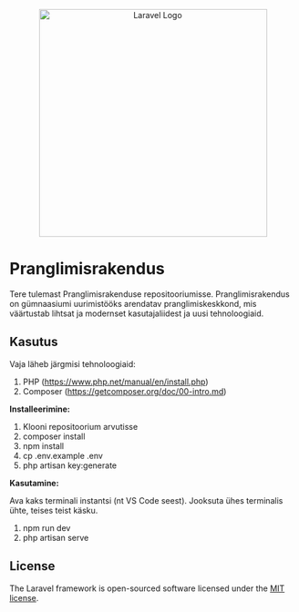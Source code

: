 <p align="center"><a href="https://laravel.com" target="_blank"><img src="https://raw.githubusercontent.com/laravel/art/master/logo-lockup/5%20SVG/2%20CMYK/1%20Full%20Color/laravel-logolockup-cmyk-red.svg" width="400" alt="Laravel Logo"></a></p>

# Pranglimisrakendus

Tere tulemast Pranglimisrakenduse repositooriumisse. Pranglimisrakendus on gümnaasiumi uurimistööks arendatav pranglimiskeskkond, mis väärtustab lihtsat ja modernset kasutajaliidest ja uusi tehnoloogiaid.

## Kasutus

Vaja läheb järgmisi tehnoloogiaid:

1) PHP (https://www.php.net/manual/en/install.php)
2) Composer (https://getcomposer.org/doc/00-intro.md)

**Installeerimine:**

1. Klooni repositoorium arvutisse
2. composer install
3. npm install
4. cp .env.example .env
5. php artisan key:generate

**Kasutamine:**

Ava kaks terminali instantsi (nt VS Code seest). Jooksuta ühes terminalis ühte, teises teist käsku.

1. npm run dev
2. php artisan serve


## License

The Laravel framework is open-sourced software licensed under the [MIT license](https://opensource.org/licenses/MIT).
